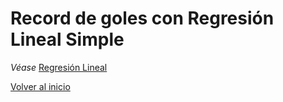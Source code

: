 # Record de goles con Regresión Lineal Simple
*Véase* [Regresión Lineal](./../README.md)

[Volver al inicio](./../README.md)
